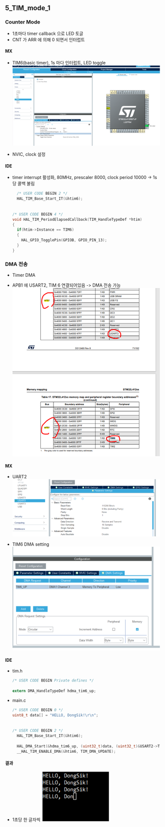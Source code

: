 ## 5_TIM_mode_1

### Counter Mode

- 1초마다 timer callback 으로 LED 토글
- CNT 가 ARR 에 의해 0 되면서 인터럽트



#### MX

- TIM6(basic timer), 1s 마다 인터럽트, LED toggle
  ![image-20210210091311286](README.assets/image-20210210091311286.png)

- NVIC, clock 설정



#### IDE

- timer interrupt 활성화, 80MHz, prescaler 8000, clock period 10000 -> 1s 당 콜백 불림


  ```c
    /* USER CODE BEGIN 2 */
    HAL_TIM_Base_Start_IT(&htim6);
  
  
  /* USER CODE BEGIN 4 */
  void HAL_TIM_PeriodElapsedCallback(TIM_HandleTypeDef *htim)
  {
    if(htim->Instance == TIM6)
    {
      HAL_GPIO_TogglePin(GPIOB, GPIO_PIN_13);
    }
  }
  ```



### DMA 전송

- Timer DMA

- APB1 에 USART2, TIM 6 연결되어있음 -> DMA 전송 가능
  ![image-20210210093423226](README.assets/image-20210210093423226.png)

#### MX

- UART2
  ![image-20210210093726566](README.assets/image-20210210093726566.png)

- TIM6 DMA setting
  ![image-20210210100059094](README.assets/image-20210210100059094.png)

#### IDE

- tim.h

  ```c
  /* USER CODE BEGIN Private defines */
  
  extern DMA_HandleTypeDef hdma_tim6_up;
  ```

  

- main.c

  ```c
  /* USER CODE BEGIN 0 */
  uint8_t data[] = "HELLO, DongSik!\r\n";
  
  
  /* USER CODE BEGIN 2 */
    HAL_TIM_Base_Start_IT(&htim6);
  
    HAL_DMA_Start(&hdma_tim6_up, (uint32_t)data, (uint32_t)&USART2->TDR, sizeof(data)-1);
    __HAL_TIM_ENABLE_DMA(&htim6, TIM_DMA_UPDATE);
  ```

  

#### 결과

- 1초당 한 글자씩
  ![image-20210210100405665](README.assets/image-20210210100405665.png)





